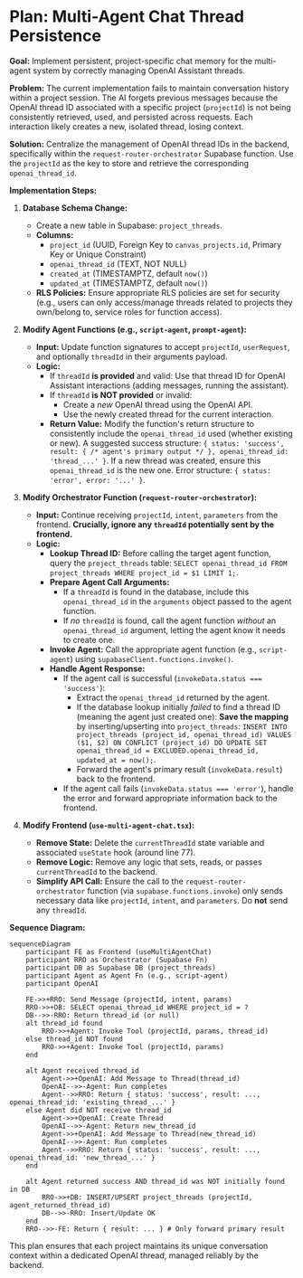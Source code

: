 # Plan: Multi-Agent Chat Thread Persistence

**Goal:** Implement persistent, project-specific chat memory for the multi-agent system by correctly managing OpenAI Assistant threads.

**Problem:** The current implementation fails to maintain conversation history within a project session. The AI forgets previous messages because the OpenAI thread ID associated with a specific project (`projectId`) is not being consistently retrieved, used, and persisted across requests. Each interaction likely creates a new, isolated thread, losing context.

**Solution:** Centralize the management of OpenAI thread IDs in the backend, specifically within the `request-router-orchestrator` Supabase function. Use the `projectId` as the key to store and retrieve the corresponding `openai_thread_id`.

**Implementation Steps:**

1.  **Database Schema Change:**
    *   Create a new table in Supabase: `project_threads`.
    *   **Columns:**
        *   `project_id` (UUID, Foreign Key to `canvas_projects.id`, Primary Key or Unique Constraint)
        *   `openai_thread_id` (TEXT, NOT NULL)
        *   `created_at` (TIMESTAMPTZ, default `now()`)
        *   `updated_at` (TIMESTAMPTZ, default `now()`)
    *   **RLS Policies:** Ensure appropriate RLS policies are set for security (e.g., users can only access/manage threads related to projects they own/belong to, service roles for function access).

2.  **Modify Agent Functions (e.g., `script-agent`, `prompt-agent`):**
    *   **Input:** Update function signatures to accept `projectId`, `userRequest`, and optionally `threadId` in their arguments payload.
    *   **Logic:**
        *   If `threadId` **is provided** and valid: Use that thread ID for OpenAI Assistant interactions (adding messages, running the assistant).
        *   If `threadId` **is NOT provided** or invalid:
            *   Create a *new* OpenAI thread using the OpenAI API.
            *   Use the newly created thread for the current interaction.
        *   **Return Value:** Modify the function's return structure to consistently include the `openai_thread_id` used (whether existing or new). A suggested success structure: `{ status: 'success', result: { /* agent's primary output */ }, openai_thread_id: 'thread_...' }`. If a new thread was created, ensure this `openai_thread_id` is the new one. Error structure: `{ status: 'error', error: '...' }`.

3.  **Modify Orchestrator Function (`request-router-orchestrator`):**
    *   **Input:** Continue receiving `projectId`, `intent`, `parameters` from the frontend. **Crucially, ignore any `threadId` potentially sent by the frontend.**
    *   **Logic:**
        *   **Lookup Thread ID:** Before calling the target agent function, query the `project_threads` table: `SELECT openai_thread_id FROM project_threads WHERE project_id = $1 LIMIT 1;`.
        *   **Prepare Agent Call Arguments:**
            *   If a `threadId` is found in the database, include this `openai_thread_id` in the `arguments` object passed to the agent function.
            *   If *no* `threadId` is found, call the agent function *without* an `openai_thread_id` argument, letting the agent know it needs to create one.
        *   **Invoke Agent:** Call the appropriate agent function (e.g., `script-agent`) using `supabaseClient.functions.invoke()`.
        *   **Handle Agent Response:**
            *   If the agent call is successful (`invokeData.status === 'success'`):
                *   Extract the `openai_thread_id` returned by the agent.
                *   If the database lookup initially *failed* to find a thread ID (meaning the agent just created one): **Save the mapping** by inserting/upserting into `project_threads`: `INSERT INTO project_threads (project_id, openai_thread_id) VALUES ($1, $2) ON CONFLICT (project_id) DO UPDATE SET openai_thread_id = EXCLUDED.openai_thread_id, updated_at = now();`.
                *   Forward the agent's primary result (`invokeData.result`) back to the frontend.
            *   If the agent call fails (`invokeData.status === 'error'`), handle the error and forward appropriate information back to the frontend.

4.  **Modify Frontend (`use-multi-agent-chat.tsx`):**
    *   **Remove State:** Delete the `currentThreadId` state variable and associated `useState` hook (around line 77).
    *   **Remove Logic:** Remove any logic that sets, reads, or passes `currentThreadId` to the backend.
    *   **Simplify API Call:** Ensure the call to the `request-router-orchestrator` function (via `supabase.functions.invoke`) only sends necessary data like `projectId`, `intent`, and `parameters`. Do **not** send any `threadId`.

**Sequence Diagram:**

```mermaid
sequenceDiagram
    participant FE as Frontend (useMultiAgentChat)
    participant RRO as Orchestrator (Supabase Fn)
    participant DB as Supabase DB (project_threads)
    participant Agent as Agent Fn (e.g., script-agent)
    participant OpenAI

    FE->>+RRO: Send Message (projectId, intent, params)
    RRO->>+DB: SELECT openai_thread_id WHERE project_id = ?
    DB-->>-RRO: Return thread_id (or null)
    alt thread_id found
        RRO->>+Agent: Invoke Tool (projectId, params, thread_id)
    else thread_id NOT found
        RRO->>+Agent: Invoke Tool (projectId, params)
    end

    alt Agent received thread_id
        Agent->>+OpenAI: Add Message to Thread(thread_id)
        OpenAI-->>-Agent: Run completes
        Agent-->>RRO: Return { status: 'success', result: ..., openai_thread_id: 'existing_thread_...' }
    else Agent did NOT receive thread_id
        Agent->>+OpenAI: Create Thread
        OpenAI-->>-Agent: Return new_thread_id
        Agent->>+OpenAI: Add Message to Thread(new_thread_id)
        OpenAI-->>-Agent: Run completes
        Agent-->>RRO: Return { status: 'success', result: ..., openai_thread_id: 'new_thread_...' }
    end

    alt Agent returned success AND thread_id was NOT initially found in DB
        RRO->>+DB: INSERT/UPSERT project_threads (projectId, agent_returned_thread_id)
        DB-->>-RRO: Insert/Update OK
    end
    RRO-->>-FE: Return { result: ... } # Only forward primary result
```

This plan ensures that each project maintains its unique conversation context within a dedicated OpenAI thread, managed reliably by the backend.